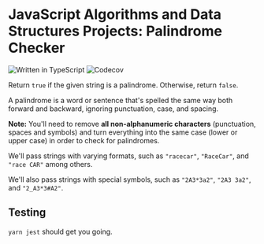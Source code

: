 # JavaScript Algorithms and Data Structures Projects: Palindrome Checker

![Written in TypeScript](https://img.shields.io/badge/written%20in-typescript-informational?style=for-the-badge)
![Codecov](https://img.shields.io/codecov/c/gh/k4y4k/palindrome-checker?color=informational&style=for-the-badge)

Return `true` if the given string is a palindrome. Otherwise, return `false`.

A palindrome is a word or sentence that's spelled the same way both forward and
backward, ignoring punctuation, case, and spacing.

**Note:** You'll need to remove **all non-alphanumeric characters**
(punctuation, spaces and symbols) and turn everything into the same case (lower
or upper case) in order to check for palindromes.

We'll pass strings with varying formats, such as `"racecar"`, `"RaceCar"`, and
`"race CAR"` among others.

We'll also pass strings with special symbols, such as `"2A3*3a2"`, `"2A3 3a2"`,
and `"2_A3*3#A2"`.

## Testing

`yarn jest` should get you going.
